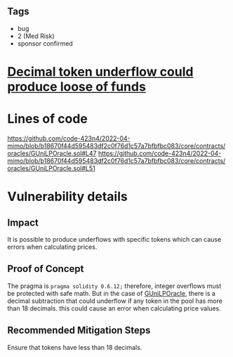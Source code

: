## Tags

- bug
- 2 (Med Risk)
- sponsor confirmed

# [Decimal token underflow could produce loose of funds](https://github.com/code-423n4/2022-04-mimo-findings/issues/55) 

# Lines of code

https://github.com/code-423n4/2022-04-mimo/blob/b18670f44d595483df2c0f76d1c57a7bfbfbc083/core/contracts/oracles/GUniLPOracle.sol#L47
https://github.com/code-423n4/2022-04-mimo/blob/b18670f44d595483df2c0f76d1c57a7bfbfbc083/core/contracts/oracles/GUniLPOracle.sol#L51


# Vulnerability details

## Impact
It is possible to produce underflows with specific tokens which can cause errors when calculating prices.

## Proof of Concept
The pragma is `pragma solidity 0.6.12;` therefore, integer overflows must be protected with safe math. But in the case of [GUniLPOracle](https://github.com/code-423n4/2022-04-mimo/blob/b18670f44d595483df2c0f76d1c57a7bfbfbc083/core/contracts/oracles/GUniLPOracle.sol#L51), there is a decimal subtraction that could underflow if any token in the pool has more than 18 decimals. this could cause an error when calculating price values.

## Recommended Mitigation Steps
Ensure that tokens have less than 18 decimals.

